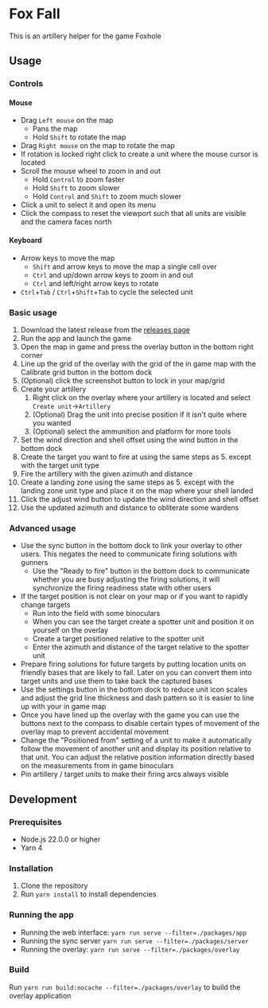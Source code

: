 # Fox Fall

This is an artillery helper for the game Foxhole

## Usage

### Controls

#### Mouse

- Drag `Left mouse` on the map
  - Pans the map
  - Hold `Shift` to rotate the map
- Drag `Right mouse` on the map to rotate the map
- If rotation is locked right click to create a unit where the mouse cursor is located
- Scroll the mouse wheel to zoom in and out
  - Hold `Control` to zoom faster
  - Hold `Shift` to zoom slower
  - Hold `Control` and `Shift` to zoom much slower
- Click a unit to select it and open its menu
- Click the compass to reset the viewport such that all units are visible and the camera faces north

#### Keyboard

- Arrow keys to move the map
  - `Shift` and arrow keys to move the map a single cell over
  - `Ctrl` and up/down arrow keys to zoom in and out
  - `Ctrl` and left/right arrow keys to rotate
- `Ctrl`+`Tab` / `Ctrl`+`Shift`+`Tab` to cycle the selected unit

### Basic usage

1. Download the latest release from the [releases page](https://github.com/KaoSDlanor/fox-fall/releases)
2. Run the app and launch the game
3. Open the map in game and press the overlay button in the bottom right corner
4. Line up the grid of the overlay with the grid of the in game map with the Calibrate grid button in the bottom dock
5. (Optional) click the screenshot button to lock in your map/grid
6. Create your artillery
   1. Right click on the overlay where your artillery is located and select `Create unit`->`Artillery`
   2. (Optional) Drag the unit into precise position if it isn't quite where you wanted
   3. (Optional) select the ammunition and platform for more tools
7. Set the wind direction and shell offset using the wind button in the bottom dock
8. Create the target you want to fire at using the same steps as 5. except with the target unit type
9. Fire the artillery with the given azimuth and distance
10. Create a landing zone using the same steps as 5. except with the landing zone unit type and place it on the map where your shell landed
11. Click the adjust wind button to update the wind direction and shell offset
12. Use the updated azimuth and distance to obliterate some wardens

### Advanced usage

- Use the sync button in the bottom dock to link your overlay to other users. This negates the need to communicate firing solutions with gunners
  - Use the "Ready to fire" button in the bottom dock to communicate whether you are busy adjusting the firing solutions, it will synchronize the firing readiness state with other users
- If the target position is not clear on your map or if you want to rapidly change targets
  - Run into the field with some binoculars
  - When you can see the target create a spotter unit and position it on yourself on the overlay
  - Create a target positioned relative to the spotter unit
  - Enter the azimuth and distance of the target relative to the spotter unit
- Prepare firing solutions for future targets by putting location units on friendly bases that are likely to fall. Later on you can convert them into target units and use them to take back the captured bases
- Use the settings button in the bottom dock to reduce unit icon scales and adjust the grid line thickness and dash pattern so it is easier to line up with your in game map
- Once you have lined up the overlay with the game you can use the buttons next to the compass to disable certain types of movement of the overlay map to prevent accidental movement
- Change the "Positioned from" setting of a unit to make it automatically follow the movement of another unit and display its position relative to that unit. You can adjust the relative position information directly based on the measurements from in game binoculars
- Pin artillery / target units to make their firing arcs always visible

## Development

### Prerequisites

- Node.js 22.0.0 or higher
- Yarn 4

### Installation

1. Clone the repository
2. Run `yarn install` to install dependencies

### Running the app

- Running the web interface: `yarn run serve --filter=./packages/app`
- Running the sync server `yarn run serve --filter=./packages/server`
- Running the overlay: `yarn run serve --filter=./packages/overlay`

### Build

Run `yarn run build:nocache --filter=./packages/overlay` to build the overlay application